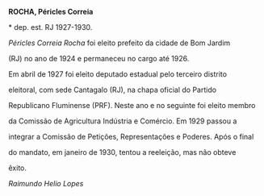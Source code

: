 **ROCHA, Péricles Correia**



\* dep. est. RJ 1927-1930.



*Péricles Correia Rocha* foi eleito prefeito da cidade de Bom Jardim

(RJ) no ano de 1924 e permaneceu no cargo até 1926.



Em abril de 1927 foi eleito deputado estadual pelo terceiro distrito

eleitoral, com sede Cantagalo (RJ), na chapa oficial do Partido

Republicano Fluminense (PRF). Neste ano e no seguinte foi eleito membro

da Comissão de Agricultura Indústria e Comércio. Em 1929 passou a

integrar a Comissão de Petições, Representações e Poderes. Após o final

do mandato, em janeiro de 1930, tentou a reeleição, mas não obteve

êxito.



*Raimundo Helio Lopes*



